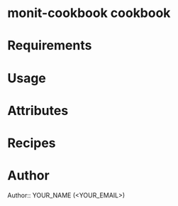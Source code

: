 # monit-cookbook cookbook

# Requirements

# Usage

# Attributes

# Recipes

# Author

Author:: YOUR_NAME (<YOUR_EMAIL>)
